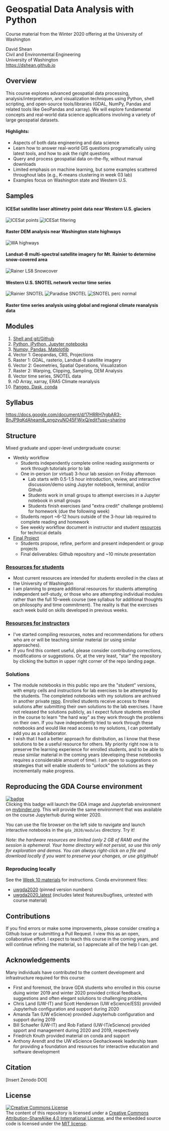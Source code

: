 # Geospatial Data Analysis with Python
Course material from the Winter 2020 offering at the University of Washington  

David Shean  
Civil and Environmental Engineering  
University of Washington  
https://dshean.github.io

## Overview
This course explores advanced geospatial data processing, analysis/interpretation, and visualization techniques using Python, shell scripting, and open-source tools/libraries (GDAL, NumPy, Pandas and related tools like GeoPandas and xarray). We will explore fundamental concepts and real-world data science applications involving a variety of large geospatial datasets.

#### Highlights:  
- Aspects of both data engineering and data science  
- Learn how to answer real-world GIS questions programatically using latest tools, and how to ask the right questions  
- Query and process geospatial data on-the-fly, without manual downloads  
- Limited emphasis on machine learning, but some examples scattered throughout labs (e.g., K-means clustering in week 03 lab)  
- Examples focus on Washington state and Western U.S.

## Samples
#### ICESat satellite laser altimetry point data near Western U.S. glaciers
![ICESat points](./resources/sample_img/glas_points_ctx.png)
![ICESat filtering](./resources/sample_img/glas_srtmdiff_outliers.png)
#### Raster DEM analysis near Washington state highways
![WA highways](./resources/sample_img/wa_highways.png)
#### Landsat-8 multi-spectral satellite imagery for Mt. Rainier to determine snow-covered area
![Rainer LS8 Snowcover](./resources/sample_img/rainier_LS8_snowcover.png)
#### Western U.S. SNOTEL network vector time series
![Rainier SNOTEL](./resources/sample_img/rainier_snotel_corr.png)
![Paradise SNOTEL](./resources/sample_img/snotel_paradise_wy.png)
![SNOTEL perc normal](./resources/sample_img/snotel_perc_normal_westernUS.png)
#### Raster time series analysis using global and regional climate reanalysis data

## Modules
1. [Shell and git/Github](modules/01_Shell_Github)
1. [Python, iPython, Jupyter notebooks](modules/02_Python_Jupyter)
1. [Numpy, Pandas, Matplotlib](modules/03_NumPy_Pandas_Matplotlib)
1. Vector 1: Geopandas, CRS, Projections
1. Raster 1: GDAL, rasterio, Landsat-8 satellite imagery
1. Vector 2: Geometries, Spatial Operations, Visualization
1. Raster 2: Warping, Clipping, Sampling, DEM Analysis
1. Vector time series, SNOTEL data
1. nD Array, xarray, ERA5 Climate reanalysis
1. [Pangeo, Dask, conda](modules/10_Conda_Pangeo_Dask)

## Syllabus
https://docs.google.com/document/d/17HRRH7rgbAR3-BnJP9qKdAheam8_qngzyuNO45FWjxQ/edit?usp=sharing

## Structure
Mixed graduate and upper-level undergraduate course:
* Weekly workflow
    * Students independently complete online reading assignments or work through tutorials prior to lab
    * One in-person (or virtual) 3-hour lab session on Friday afternoon
      * Lab starts with 0.5-1.5 hour introduction, review, and interactive discussion/demo using Jupyter notebook, terminal, and/or Github
      * Students work in small groups to attempt exercises in a Jupyter notebook in small groups
      * Students finish exercises (and "extra credit" challenge problems) for homework (due the following week)
    * Students report ~6-12 hours outside of the 3-hour lab required to complete reading and homework
    * See weekly workflow document in instructor and student [resources](resources) for technical details
* [Final Project](project/README.md)
   * Students propose, refine, perform and present independent or group projects
   * Final deliverables: Github repository and ~10 minute presentation

### [Resources for students](resources/students)
* Most current resources are intended for students enrolled in the class at the University of Washington
* I am planning to prepare additional resources for students attempting independent self-study, or those who are attempting individual modules rather than the full 10-week course (see syllabus for additional thoughts on philosophy and time commitment). The reality is that the exercises each week build on skills developed in previous weeks.

### [Resources for instructors](resources/instructors)
* I've started compiling resources, notes and recommendations for others who are or will be teaching similar material (or using similar approaches).
* If you find this content useful, please consider contributing corrections, modifications or suggestions. Or, at the very least, "star" the repository by clicking the button in upper right corner of the repo landing page.

### Solutions
* The module notebooks in this public repo are the "student" versions, with empty cells and instructions for lab exercises to be attempted by the students. The completed notebooks with my solutions are archived in another private [repo](https://github.com/UW-GDA/gda_w2020_solutions). Enrolled students receive access to these solutions after submitting their own solutions to the lab exercises. I have not released the solutions publicly, as I expect future students enrolled in the course to learn "the hard way" as they work through the problems on their own. If you have independently tried to work through these notebooks and would like read access to my solutions, I can potentially add you as a collaborator.
* I wish that I had a better approach for distribution, as I know that these solutions to be a useful resource for others. My priority right now is to preserve the learning experience for enrolled students, and to be able to reuse similar material in the coming years (developing these notebooks requires a considerable amount of time). I am open to suggestions on strategies that will enable students to "unlock" the solutions as they incrementally make progress.

## Reproducing the GDA Course environment
[![badge](https://mybinder.org/badge_logo.svg)](https://mybinder.org/v2/gh/UW-GDA/gda_2020/master?urlpath=git-pull?repo=https://github.com/UW-GDA/gda_2020%26amp%3Bbranch=master%26amp%3Burlpath=lab)  
Clicking this badge will launch the GDA image and Jupyterlab environment on [mybinder.org](https://mybinder.org). This will provide the same environment that was available on the course Jupyterhub during winter 2020. 

You can use the file browser on the left side to navigate and launch interactive notebooks in the `gda_2020/modules` directory.  Try it!

*Note: the hardware resources are limited (only 2 GB of RAM) and the session is ephemeral. Your home directory will not persist, so use this only for exploration and demos. You can always right-click on a file and download locally if you want to preserve your changes, or use git/github!*

### Reproducing locally
See the [Week 10 materials](./modules/10_Conda_Pangeo_Dask) for instructions.
Conda environment files:
* [uwgda2020](https://github.com/UW-GDA/uwgda-image/blob/master/binder/environment.yml) (pinned version numbers)
* [uwgda2020_latest](https://github.com/UW-GDA/uwgda-image/blob/master/binder/environment_latest.yml) (includes latest features/bugfixes, untested with course material)

## Contributions
If you find errors or make some improvements, please consider creating a Github Issue or submitting a Pull Request. I view this as an open, collaborative effort. I expect to teach this course in the coming years, and will continue refining the material, so I appreciate all of the help I can get.

## Acknowledgements
Many individuals have contributed to the content development and infrastructure required for this course:
* First and foremost, the brave GDA students who enrolled in this course duing winter 2019 and winter 2020 provided critical feedback, suggestions and often elegant solutions to challenging problems
* Chris Land (UW-IT) and Scott Henderson (UW eScience/ESS) provided Jupyterhub configuration and support during 2020
* Amanda Tan (UW eScience) provided Jupyterhub configuration and support during 2019
* Bill Schaefer (UW-IT) and Rob Fatland (UW-IT/eScience) provided spport and management during 2020 and 2019, respectively
* Friedrich Knuth provided material on conda and support
* Anthony Arendt and the UW eScience Geohackweek leadership team for providing a foundation and resources for interactive education and software development

## Citation
[Insert Zenodo DOI]

## License
<a rel="license" href="http://creativecommons.org/licenses/by-sa/4.0/"><img alt="Creative Commons License" style="border-width:0" src="https://i.creativecommons.org/l/by-sa/4.0/88x31.png" /></a><br /><span xmlns:dct="http://purl.org/dc/terms/" property="dct:title">
The content of this repository is licensed under a <a rel="license" href="http://creativecommons.org/licenses/by-sa/4.0/">Creative Commons Attribution-ShareAlike 4.0 International License</a>, and the embedded source code is licensed under the [MIT license](https://opensource.org/licenses/MIT).
